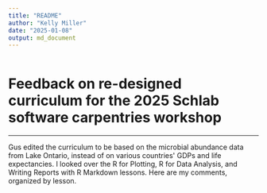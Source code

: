 ```yaml
---
title: "README"
author: "Kelly Miller"
date: "2025-01-08"
output: md_document
---
```


```{r setup, include=FALSE}
```

# Feedback on re-designed curriculum for the 2025 Schlab software carpentries workshop
---
Gus edited the curriculum to be based on the microbial abundance data from Lake Ontario, instead of on various countries' GDPs and life expectancies. I looked over the R for Plotting, R for Data Analysis, and Writing Reports with R Markdown lessons. Here are my comments, organized by lesson.

